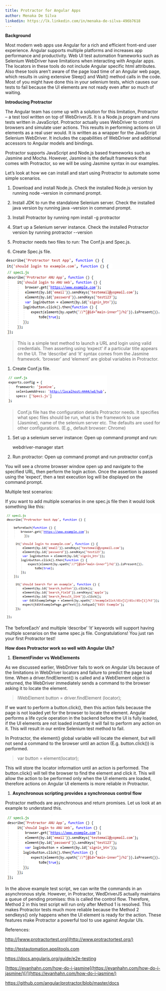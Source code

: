 ```yaml
---
title: Protractor for Angular Apps
author: Menaka De Silva
linkedin: https://lk.linkedin.com/in/menaka-de-silva-496b7618
---
```


**Background**

Most modern web apps use Angular for a rich and efficient front-end user
experience. Angular supports multiple platforms and increases app
performance and productivity. Web UI test automation frameworks such as
Selenium WebDriver have limitations when interacting with Angular apps.
The locators in these tools do not include Angular specific html
attributes. Also these tools aren’t aware of the page load time of an
Angular web page, which results in using extensive Sleep() and Wait()
method calls in the code. Most of you might have done this in your
selenium tests, which causes our tests to fail because the UI elements
are not ready even after so much of waiting.

**Introducing Protractor**

The Angular team has come up with a solution for this limitation,
Protractor – a test tool written on top of WebDriverJS. It is a Node.js
program and runs tests written in JavaScript. Protractor actually uses
WebDriver to control browsers and simulate user actions. This results in
performing actions on UI elements as a real user would. It is written as
a wrapper for the JavaScript Selenium WebDriver. It includes the
capabilities of WebDriver and additional accessors to Angular models and
bindings.

Protractor supports JavaScript and Node.js based frameworks such as
Jasmine and Mocha. However, Jasmine is the default framework that comes
with Protractor, so we will be using Jasmine syntax in our examples.

Let’s look at how we can install and start using Protractor to automate
some simple scenarios.

1.  Download and install Node.js. Check the installed Node.js version by
    running node –version in command prompt.

2.  Install JDK to run the standalone Selenium server. Check the
    installed java version by running java –version in command prompt.

3.  Install Protractor by running npm install -g protractor

4.  Start up a Selenium server instance. Check the installed Protractor
    version by running protractor --version

5.  Protractor needs two files to run: The Conf.js and Spec.js.

6.  Create Spec.js file.

<img src="/img/Protractor1.png" width="319" height="14" /><img src="/img/Protractor2.png" width="346" height="16" /><img src="/img/Protractor3.png" width="559" height="212" />

> This is a simple test method to launch a URL and login using valid
> credentials. Then asserting using ‘expect’ if a particular title
> appears on the UI. The ‘describe’ and ‘it’ syntax comes from the
> Jasmine framework. ‘browser’ and ‘element’ are global variables in
> Protractor.

1.  Create Conf.js file.

<img src="/img/Protractor4.png" width="329" height="93" />

> Conf.js file has the configuration details Protractor needs. It
> specifies what spec files should be run, what is the framework to use
> (Jasmine), name of the selenium server etc. The defaults are used for
> other configurations. (E.g., default browser: Chrome)

1.  Set up a selenium server instance: Open up command prompt and run:

    webdriver-manager start

2.  Run protractor: Open up command prompt and run protractor conf.js

You will see a chrome browser window open up and navigate to the
specified URL, then perform the login action. Once the assertion is
passed using the ‘expect’, then a test execution log will be displayed
on the command prompt.

Multiple test scenarios:

If you want to add multiple scenarios in one spec.js file then it would
look something like this:

<img src="/img/Protractor5.png" width="509" height="344" />

The ‘beforeEach’ and multiple ‘describe’ ‘it’ keywords will support
having multiple scenarios on the same spec.js file. Congratulations! You
just ran your first Protractor test!

**How does Protractor work so well with Angular UIs?**

1.  **ElementFinder vs WebElements**

As we discussed earlier, WebDriver fails to work on Angular UIs because
of the limitations in WebDriver locators and failure to predict the page
load time. When a driver.findElement() is called and a WebElement object
is returned, the WebDriver immediately sends a command to the browser
asking it to locate the element.

> IWebElement button = driver.findElement (locator);

If we want to perform a button.click(), then this action fails because
the page is not loaded yet for the browser to locate the element.
Angular performs a life cycle operation in the backend before the UI is
fully loaded, if the UI elements are not loaded instantly it will fail
to perform any action on it. This will result in our entire Selenium
test method to fail.

In Protractor, the element() global variable will locate the element,
but will not send a command to the browser until an action (E.g.
button.click()) is performed.

> var button = element(locator);

This will store the locator information until an action is performed.
The button.click() will tell the browser to find the element and click
it. This will allow the action to be performed only when the UI elements
are loaded, therefore actions on Angular UI elements is more reliable in
Protractor.

1.  **Asynchronous scripting provides a synchronous control flow**

Protractor methods are asynchronous and return promises. Let us look at
an example to understand this.

<img src="/img/Protractor3.png" width="559" height="212" />

In the above example test script, we can write the commands in an
asynchronous style. However, in Protractor, WedDriverJS actually
maintains a queue of pending promises: this is called the control flow.
Therefore, Method 2 in this test script will run only after Method 1 is
resolved. This makes Protractor tests much more reliable because the
Method 2 sendkeys() only happens when the UI element is ready for the
action. These features make Protractor a powerful tool to use against
Angular UIs.

References: <br/>

[http://](http://www.protractortest.org/)[www.protractortest.org](http://www.protractortest.org/)

[http://](http://testautomation.applitools.com/)[testautomation.applitools.com](http://testautomation.applitools.com/)

[https://](https://docs.angularjs.org/guide/e2e-testing)[docs.angularjs.org/guide/e2e-testing](https://docs.angularjs.org/guide/e2e-testing)

[https://evanhahn.com/how-do-i-jasmine](https://evanhahn.com/how-do-i-jasmine/)[/](https://evanhahn.com/how-do-i-jasmine/)

[https://](https://github.com/angular/protractor/blob/master/docs)[github.com/angular/protractor/blob/master/docs](https://github.com/angular/protractor/blob/master/docs)
